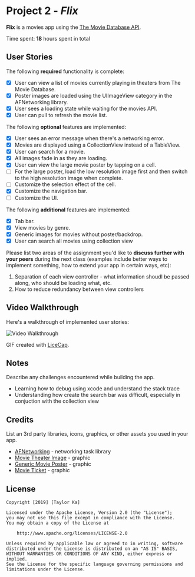 # Project 2 - *Flix*

**Flix** is a movies app using the [The Movie Database API](http://docs.themoviedb.apiary.io/#).

Time spent: **18** hours spent in total

## User Stories

The following **required** functionality is complete:

- [x] User can view a list of movies currently playing in theaters from The Movie Database.
- [x] Poster images are loaded using the UIImageView category in the AFNetworking library.
- [x] User sees a loading state while waiting for the movies API.
- [x] User can pull to refresh the movie list.

The following **optional** features are implemented:

- [x] User sees an error message when there's a networking error.
- [x] Movies are displayed using a CollectionView instead of a TableView.
- [x] User can search for a movie.
- [x] All images fade in as they are loading.
- [x] User can view the large movie poster by tapping on a cell.
- [ ] For the large poster, load the low resolution image first and then switch to the high resolution image when complete.
- [ ] Customize the selection effect of the cell.
- [x] Customize the navigation bar.
- [ ] Customize the UI.

The following **additional** features are implemented:

- [x] Tab bar.
- [x] View movies by genre.
- [x] Generic images for movies without poster/backdrop.
- [x] User can search all movies using collection view

Please list two areas of the assignment you'd like to **discuss further with your peers** during the next class (examples include better ways to implement something, how to extend your app in certain ways, etc):

1. Separation of each view controller - what information shoudl be passed along, who should be loading what, etc.
2. How to reduce redundancy between view controllers

## Video Walkthrough

Here's a walkthrough of implemented user stories:

<img src='http://g.recordit.co/2G2wo7JxsP.gif' title='Video Walkthrough' width='' alt='Video Walkthrough' />

GIF created with [LiceCap](http://www.cockos.com/licecap/).

## Notes

Describe any challenges encountered while building the app.

- Learning how to debug using xcode and understand the stack trace
- Understanding how create the search bar was difficult, especially in conjuction with the collection view

## Credits

List an 3rd party libraries, icons, graphics, or other assets you used in your app.

- [AFNetworking](https://github.com/AFNetworking/AFNetworking) - networking task library
- [Movie Theater Image](http://www.premierecinemas.net/images/GenericMovieTheater.jpg) - graphic
- [Generic Movie Poster](http://www.rgbstock.com/cache1nToqD/users/g/gr/greekgod/300/mlns11c.jpg) - graphic
- [Movie Ticket](http://absolutebookmarking.net/wp-content/uploads/ticket-printing-templates-meloin-tandemco-blank-tickets-for-printing.png) - graphic

## License

    Copyright [2019] [Taylor Ka]

    Licensed under the Apache License, Version 2.0 (the "License");
    you may not use this file except in compliance with the License.
    You may obtain a copy of the License at

        http://www.apache.org/licenses/LICENSE-2.0

    Unless required by applicable law or agreed to in writing, software
    distributed under the License is distributed on an "AS IS" BASIS,
    WITHOUT WARRANTIES OR CONDITIONS OF ANY KIND, either express or implied.
    See the License for the specific language governing permissions and
    limitations under the License.
